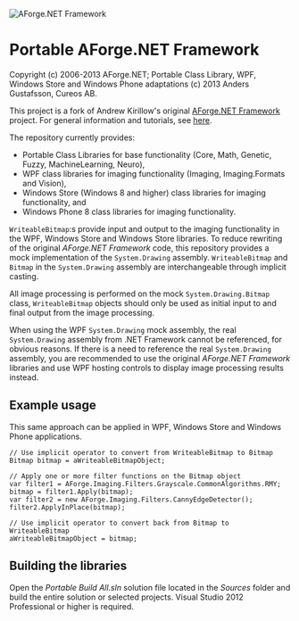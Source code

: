 ![AForge.NET Framework](http://www.aforgenet.com/img/aforgenetf.jpg)

Portable AForge.NET Framework
=============================

Copyright (c) 2006-2013 AForge.NET; Portable Class Library, WPF, Windows Store and Windows Phone adaptations (c) 2013 Anders Gustafsson, Cureos AB.

This project is a fork of Andrew Kirillow's original [AForge.NET Framework](https://code.google.com/p/aforge/) project. 
For general information and tutorials, see [here](http://www.aforgenet.com/aforge/framework/).

The repository currently provides:

* Portable Class Libraries for base functionality (Core, Math, Genetic, Fuzzy, MachineLearning, Neuro), 
* WPF class libraries for imaging functionality (Imaging, Imaging.Formats and Vision),
* Windows Store (Windows 8 and higher) class libraries for imaging functionality, and 
* Windows Phone 8 class libraries for imaging functionality.

`WriteableBitmap`:s provide input and output to the imaging functionality in the WPF, Windows Store and Windows Store libraries. To reduce rewriting of the original *AForge.NET Framework* code, 
this repository provides a mock implementation of the `System.Drawing` assembly.  `WriteableBitmap` and `Bitmap` in the `System.Drawing` assembly are interchangeable through
implicit casting.

All image processing is performed on the mock `System.Drawing.Bitmap` class, `WriteableBitmap` objects should only be used as initial input to and final output from the
image processing.

When using the WPF `System.Drawing` mock assembly, the real `System.Drawing` assembly from .NET Framework cannot be referenced, for obvious reasons. If there is a need to reference 
the real `System.Drawing` assembly, you are recommended to use the original *AForge.NET Framework* libraries and use WPF hosting controls to display image processing results instead.

Example usage
-------------

This same approach can be applied in WPF, Windows Store and Windows Phone applications.

    // Use implicit operator to convert from WriteableBitmap to Bitmap
    Bitmap bitmap = aWriteableBitmapObject;

    // Apply one or more filter functions on the Bitmap object
    var filter1 = AForge.Imaging.Filters.Grayscale.CommonAlgorithms.RMY;
    bitmap = filter1.Apply(bitmap);
    var filter2 = new AForge.Imaging.Filters.CannyEdgeDetector();
    filter2.ApplyInPlace(bitmap);

    // Use implicit operator to convert back from Bitmap to WriteableBitmap
    aWriteableBitmapObject = bitmap;

Building the libraries
----------------------

Open the *Portable Build All.sln* solution file located in the *Sources* folder and build the entire solution or selected projects. Visual Studio 2012 Professional or higher is required.
